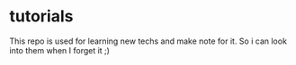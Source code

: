 # tutorials
This repo is used for learning new techs and make note for it. So i can look into them when I forget  it  ;)
